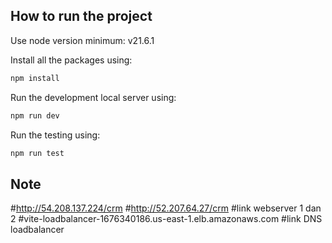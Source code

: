 ## How to run the project

Use node version minimum: v21.6.1

Install all the packages using:

```jsx
npm install
```

Run the development local server using:

```jsx
npm run dev
```

Run the testing using:
```jsx
npm run test
```

## Note
#http://54.208.137.224/crm
#http://52.207.64.27/crm
#link webserver 1 dan 2
#vite-loadbalancer-1676340186.us-east-1.elb.amazonaws.com
#link DNS loadbalancer
